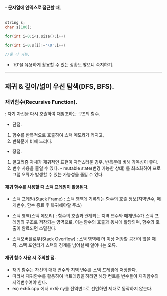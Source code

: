 

#### - 문자열에 인덱스로 접근할 때,

```c 

string s;
char s[100];

for(int i=0;i<s.size();i++) 

for(int i=0;s[i]!='\0';i++)

//둘 다 가능.

```

- '\0'을 유용하게 활용할 수 있는 상황도 많으니 숙지하기.



--------------

## 재귀 & 깊이/넓이 우선 탐색(DFS, BFS).

### 재귀함수(Recursive Function).
 : 자기 자신을 다시 호출하여 재참조하는 구조의 함수.
 
- 단점.
 1. 함수를 반복적으로 호출하여 스택 메모리가 커지고,
 2. 반복문에 비해 느리다.

- 장점.
 1. 알고리즘 자체가 재귀적인 표현이 자연스러운 경우, 반복문에 비해 가독성이 좋다.
 2. 변수 사용을 줄일 수 있다. - mutable state(변경 가능한 상태) 를 최소화하여 프로그램 오류가 발생할 수 있는 가능성을 줄일 수 있다.
 
 
#### 재귀 함수를 사용할 때 스택 프레임이 활용된다.

- 스택 프레임(Stack Frame) : 스택 영역에 기록되는 함수의 호출 정보(지역변수, 매개변수, 함수 종료 후 복귀해야할 주소)  

- 스택 영역(스택 메모리) : 함수의 호출과 관계되는 지역 변수와 매개변수가 스택 프레임의 구조로 저장되는 영역으로, 이는 함수의 호출과 동시에 할당되며, 함수의 호출이 완료되면 소멸한다.

- 스택오버플로우(Stack Overflow) : 스택 영역에 더 이상 저장할 공간이 없을 때 즉, 스택 포인터가 스택의 경계를 넘어설 때 일어나는 오류. 

#### 재귀 함수 사용 시 주의할 점.
- 재귀 함수는 자신의 매개 변수와 지역 변수를 스택 프레임에 저장한다.
- 따라서 재귀함수를 활용하여 백트래킹을 하려면 해당 컨트롤 변수들이 재귀함수의 지역변수여야 한다.
- ex) ex65.cpp 에서 nx와 ny를 전역변수로 선언하면 제대로 동작하지 않는다.